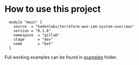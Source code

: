 # How to use this project

```hcl
  module "main" {
    source  = "hadenlabs/terraform-aws-iam-system-user/aws"
    version = "0.1.0"
    namespace  = "gitlab"
    stage      = "dev"
    name       = "bot"
  }
```

Full working examples can be found in [examples](./examples) folder.
